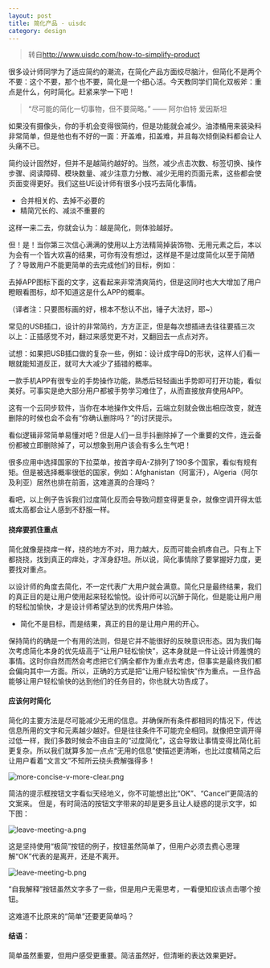 ```yaml
---
layout: post
title: 简化产品 - uisdc
category: design
---
```


> 转自<http://www.uisdc.com/how-to-simplify-product>

很多设计师同学为了适应简约的潮流，在简化产品方面绞尽脑汁，但简化不是两个不要：这个不要，那个也不要，简化是一个细心活。今天教同学们简化双板斧：重点是什么，何时简化。赶紧来学一下吧！

> “尽可能的简化一切事物，但不要简略。” —— 阿尔伯特 爱因斯坦

如果没有摄像头，你的手机会变得很简约，但是功能就会减少。油漆桶用来装染料非常简单，但是他也有不好的一面：开盖难，扣盖难，并且每次倾倒染料都会让人头痛不已。

简约设计固然好，但并不是越简约越好的。当然，减少点击次数、标签切换、操作步骤、阅读障碍、模块数量、减少注意力分散、减少无用的页面元素，这些都会使页面变得更好。我们这些UE设计师有很多小技巧去简化事情。

- 合并相关的、去掉不必要的
- 精简冗长的、减淡不重要的

这样一来二去，你就会认为：越是简化，则体验越好。

但！是！当你第三次信心满满的使用以上方法精简掉装饰物、无用元素之后，本以为会有一个皆大欢喜的结果，可你有没有想过，这样是不是过度简化以至于简陋了？导致用户不能更简单的去完成他们的目标，例如：

去掉APP图标下面的文字，这看起来非常清爽简约，但是这同时也大大增加了用户瞪眼看图标，却不知道这是什么APP的概率。

（译者注：只要图标画的好，根本不愁认不出，锤子大法好，耶~）

常见的USB插口，设计的非常简约，方方正正，但是每次想插进去往往要插三次以上：正插感觉不对，翻过来感觉更不对，又翻回去一点点对齐。

试想：如果把USB插口做的复杂一些，例如：设计成字母D的形状，这样人们看一眼就能知道反正，就可大大减少了插错的概率。

一款手机APP有很专业的手势操作功能，熟悉后轻轻画出手势即可打开功能，看似美好。可事实是绝大部分用户都被手势学习难住了，从而直接放弃使用APP。

这有一个云同步软件，当你在本地操作文件后，云端立刻就会做出相应改变，就连删除的时候也会不会有“你确认删除吗？”的讨厌提示。

看似逻辑非常简单易懂对吧？但是人们一旦手抖删除掉了一个重要的文件，连云备份都被立即删除掉了，可以想象到用户该会有多么生气吧！

很多应用中选择国家的下拉菜单，按首字母A-Z排列了190多个国家，看似有规有矩。但是被选择概率很低的国家，例如：Afghanistan（阿富汗），Algeria（阿尔及利亚）居然也排在前面，这难道真的合理吗？

看吧，以上例子告诉我们过度简化反而会导致问题变得更复杂，就像空调开得太低或太高都会让人感到不舒服一样。

#### **挠痒要抓住重点**

简化就像是挠痒一样，挠的地方不对，用力越大，反而可能会抓疼自己。只有上下都挠挠，找到真正的痒处，才浑身舒坦。所以说，简化事情除了要掌握好力度，更要找对重点。

以设计师的角度去简化，不一定代表广大用户就会满意。简化只是最终结果，我们的真正目的是让用户使用起来轻松愉悦。设计师可以沉醉于简化，但是能让用户用的轻松加愉快，才是设计师希望达到的优秀用户体验。

- 简化不是目标，而是结果，真正的目的是让用户用的开心。

保持简约的确是一个有用的法则，但是它并不能很好的反映意识形态。因为我们每次考虑简化本身的优先级高于“让用户轻松愉快”，这本身就是一件让设计师羞愧的事情。这时你自然而然会考虑把它们俩全都作为重点去考虑，但事实是最终我们都会偏向其中一方面。所以，正确的方式是把“让用户轻松愉快”作为重点。一旦作品能够让用户轻松愉快的达到他们的任务目的，你也就大功告成了。

#### **应该何时简化**

简化的主要方法是尽可能减少无用的信息。并确保所有条件都相同的情况下，传达信息所用的文字和元素越少越好。但是往往条件不可能完全相同。就像把空调开得过低一样，我们多数时候会不由自主的“过度简化”，这会导致让事情变得比简化前更复杂。所以我们就算多加一点点“无用的信息”使描述更清晰，也比过度精简之后让用户看着“文言文”不知所云挠头费解强得多！

![more-concise-v-more-clear.png](https://cdn.kelu.org/blog/2015/03/3863055384.jpg)

简洁的提示框按钮文字看似天经地义，你不可能想出比“OK”、“Cancel”更简洁的文案来。 但是，有时简洁的按钮文字带来的却是更多且让人疑惑的提示文字，如下图：

![leave-meeting-a.png](https://cdn.kelu.org/blog/2015/03/1655165951.jpg)

这是坚持使用“极简”按钮的例子，按钮虽然简单了，但用户必须去费心思理解“OK”代表的是离开，还是不离开。

![leave-meeting-b.png](https://cdn.kelu.org/blog/2015/03/2257004261.jpg)

“自我解释”按钮虽然文字多了一些，但是用户无需思考，一看便知应该点击哪个按钮。

这难道不比原来的“简单”还要更简单吗？

#### **结语：**

简单虽然重要，但用户感受更重要。简洁虽然好，但清晰的表达效果更好。